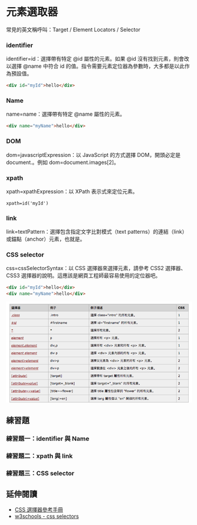 # 元素選取器

常見的英文稱呼叫：Target / Element Locators / Selector

### identifier

identifier=id：選擇帶有特定 @id 屬性的元素。如果 @id 沒有找到元素，則會改以選擇 @name 中符合 id 的值。指令需要元素定位器為參數時，大多都是以此作為預設值。

```html
<div id="myId">hello</div>
```

### Name

name=name：選擇帶有特定 @name 屬性的元素。

```html
<div name="myName">hello</div>
```

### DOM

dom=javascriptExpression：以 JavaScript 的方式選擇 DOM，開頭必定是 document.。例如 dom=document.images[2]。

### xpath

xpath=xpathExpression：以 XPath 表示式來定位元素。

```
xpath=id('myId')
```

### link

link=textPattern：選擇包含指定文字比對模式（text patterns）的連結（link）或錨點（anchor）元素，也就是<a>。

### CSS selector

css=cssSelectorSyntax：以 CSS 選擇器來選擇元素，請參考 CSS2 選擇器、CSS3 選擇器的說明。這應該是網頁工程師最容易使用的定位器吧。

```html
<div id="myId">hello</div>
<div name="myName">hello</div>
```

![](assets/css-selector.png)

## 練習題

### 練習題一：identifier 與 Name

### 練習題二：xpath 與 link

### 練習題三：CSS selector

## 延伸閱讀

* [CSS 選擇器參考手冊](http://www.w3school.com.cn/cssref/css_selectors.asp)
* [w3schools - css selectors](https://www.w3schools.com/cssref/css_selectors.asp)
